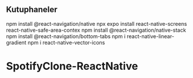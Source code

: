 ## Kutuphaneler

npm install @react-navigation/native
npx expo install react-native-screens react-native-safe-area-contex
npm install @react-navigation/native-stack
npm install @react-navigation/bottom-tabs
npm i react-native-linear-gradient
npm i react-native-vector-icons
# SpotifyClone-ReactNative
